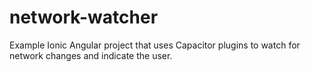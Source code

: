 # network-watcher
 Example Ionic Angular project that uses Capacitor plugins to watch for network changes and indicate the user.
